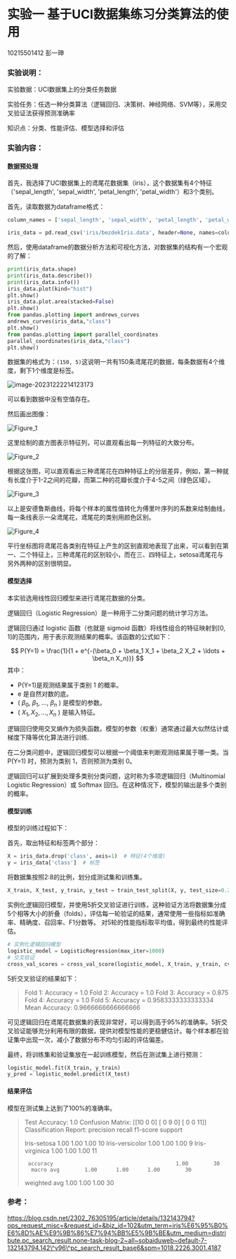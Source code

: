 # 实验一 基于UCI数据集练习分类算法的使用

10215501412 彭一珅

### 实验说明：

实验数据：UCI数据集上的分类任务数据

实验任务：任选一种分类算法（逻辑回归、决策树、神经网络、SVM等），采用交叉验证法获得预测准确率

知识点：分类、性能评估、模型选择和评估

### 实验内容：

#### 数据预处理

首先，我选择了UCI数据集上的鸢尾花数据集（iris），这个数据集有4个特征（'sepal_length', 'sepal_width', 'petal_length', 'petal_width'）和3个类别。

首先，读取数据为dataframe格式：

```py
column_names = ['sepal_length', 'sepal_width', 'petal_length', 'petal_width', 'class']

iris_data = pd.read_csv('iris/bezdekIris.data', header=None, names=column_names)
```

然后，使用dataframe的数据分析方法和可视化方法，对数据集的结构有一个宏观的了解：

```py
print(iris_data.shape)
print(iris_data.describe())
print(iris_data.info())
iris_data.plot(kind="hist")
plt.show()
iris_data.plot.area(stacked=False)
plt.show()
from pandas.plotting import andrews_curves
andrews_curves(iris_data,"class")
plt.show()
from pandas.plotting import parallel_coordinates
parallel_coordinates(iris_data,"class")
plt.show()
```

数据集的格式为：`(150, 5)`这说明一共有150条鸢尾花的数据，每条数据有4个维度，剩下1个维度是标签。

![image-20231222214123173](assets/image-20231222214123173.png)

可以看到数据中没有空值存在。

然后画出图像：

![Figure_1](assets/Figure_1.png)

这里绘制的直方图表示特征列，可以直观看出每一列特征的大致分布。

![Figure_2](assets/Figure_2.png)

根据这张图，可以直观看出三种鸢尾花在四种特征上的分层差异，例如，第一种就有长度介于1-2之间的花瓣，而第二种的花瓣长度介于4-5之间（绿色区域）。

![Figure_3](assets/Figure_3.png)

以上是安德鲁斯曲线，将每个样本的属性值转化为傅里叶序列的系数来绘制曲线，每一条线表示一朵鸢尾花，鸢尾花的类别用颜色区别。

![Figure_4](assets/Figure_4.png)

平行坐标图将鸢尾花各类别在特征上产生的区别直观地表现了出来，可以看到在第一、二个特征上，三种鸢尾花的区别较小，而在三、四特征上，setosa鸢尾花与另外两种的区别很明显。

#### 模型选择

本实验选用线性回归模型来进行鸢尾花数据的分类。

逻辑回归（Logistic Regression）是一种用于二分类问题的统计学习方法。

逻辑回归通过 logistic 函数（也就是 sigmoid 函数）将线性组合的特征映射到[0, 1]的范围内，用于表示观测结果的概率。该函数的公式如下：

$$
P(Y=1) = \frac{1}{1 + e^{-(\beta_0 + \beta_1 X_1 + \beta_2 X_2 + \ldots + \beta_n X_n)}}
$$
其中：
- P(Y=1)是观测结果属于类别 1 的概率。
- e  是自然对数的底。
- \( $\beta_0$, $\beta_1$, $\ldots$, $\beta_n$ \) 是模型的参数。
- \( $X_1, X_2, \ldots, X_n$ \) 是输入特征。

逻辑回归使用交叉熵作为损失函数。模型的参数（权重）通常通过最大似然估计或梯度下降等优化算法进行训练.

在二分类问题中，逻辑回归模型可以根据一个阈值来判断观测结果属于哪一类。当 P(Y=1) 时，预测为类别 1，否则预测为类别 0。

逻辑回归可以扩展到处理多类别分类问题，这时称为多项逻辑回归（Multinomial Logistic Regression）或 Softmax 回归。在这种情况下，模型的输出是多个类别的概率。

#### 模型训练

模型的训练过程如下：

首先，取出特征和标签两个部分：

```py
X = iris_data.drop('class', axis=1)  # 特征(4个维度)
y = iris_data['class']  # 标签
```

将数据集按照2:8的比例，划分成测试集和训练集。

```py
X_train, X_test, y_train, y_test = train_test_split(X, y, test_size=0.2, random_state=42)
```

实例化逻辑回归模型，并使用5折交叉验证进行训练，这种验证方法将数据集分成5个相等大小的折叠（folds），评估每一轮验证的结果，通常使用一些指标如准确率、精确度、召回率、F1分数等。 对5轮的性能指标取平均值，得到最终的性能评估。

```py
# 实例化逻辑回归模型
logistic_model = LogisticRegression(max_iter=1000)
# 交叉验证
cross_val_scores = cross_val_score(logistic_model, X_train, y_train, cv=5, scoring='accuracy')
```

5折交叉验证的结果如下：

> Fold 1: Accuracy = 1.0
> Fold 2: Accuracy = 1.0
> Fold 3: Accuracy = 0.875
> Fold 4: Accuracy = 1.0
> Fold 5: Accuracy = 0.9583333333333334
> Mean Accuracy: 0.9666666666666666

可见逻辑回归在鸢尾花数据集的表现非常好，可以得到高于95%的准确率。5折交叉验证能够充分利用有限的数据，提供对模型性能的更稳健估计。每个样本都在验证集中出现一次，减小了数据分布不均匀引起的评估偏差。

最终，将训练集和验证集放在一起训练模型，然后在测试集上进行预测：

```py
logistic_model.fit(X_train, y_train)
y_pred = logistic_model.predict(X_test)
```

#### 结果评估

模型在测试集上达到了100%的准确率。

> Test Accuracy: 1.0
> Confusion Matrix:
>  [[10  0  0]
>  [ 0  9  0]
>  [ 0  0 11]]
> Classification Report:
>                   precision    recall  f1-score   support
>
>   Iris-setosa           1.00      1.00      1.00        10
> Iris-versicolor     1.00      1.00      1.00         9
>  Iris-virginica        1.00      1.00      1.00        11
>
>      accuracy                                       1.00        30
>       macro avg        1.00      1.00      1.00        30
>    weighted avg      1.00      1.00      1.00        30

### 参考：

https://blog.csdn.net/2302_76305195/article/details/132143794?ops_request_misc=&request_id=&biz_id=102&utm_term=iris%E6%95%B0%E6%8D%AE%E9%9B%86%E7%94%BB%E5%9B%BE&utm_medium=distribute.pc_search_result.none-task-blog-2~all~sobaiduweb~default-7-132143794.142\^v96\^pc_search_result_base6&spm=1018.2226.3001.4187